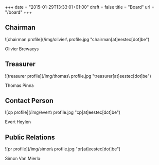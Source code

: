 +++
date = "2015-01-29T13:33:01+01:00"
draft = false
title = "Board"
url = "/board"
+++

Chairman
--------
![chairman profile](/img/olivier\ profile.jpg "chairman[at]eestec[dot]be")

Olivier Brewaeys

Treasurer
---------
![treasurer profile](/img/thomas\ profile.jpg "treasurer[at]eestec[dot]be")

Thomas Pinna

Contact Person
--------------
![cp profile](/img/evert\ profile.jpg "cp[at]eestec[dot]be")

Evert Heylen

Public Relations
----------------
![pr profile](/img/simon\ profile.jpg "pr[at]eestec[dot]be")

Simon Van Mierlo
